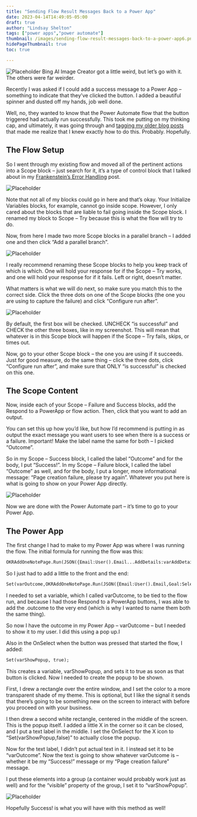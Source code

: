 ```yaml
---
title: "Sending Flow Result Messages Back to a Power App"
date: 2023-04-14T14:49:05-05:00
draft: true
author: "Lindsay Shelton"
tags: ["power apps","power automate"]
thumbnail: /images/sending-flow-result-messages-back-to-a-power-app6.png
hidePageThumbnail: true
toc: true

---
```


![Placeholder](/images/sending-flow-result-messages-back-to-a-power-app1.png)
Bing AI Image Creator got a little weird, but let’s go with it. The others were far weirder.

Recently I was asked if I could add a success message to a Power App – something to indicate that they’ve clicked the button. I added a beautiful spinner and dusted off my hands, job well done.

Well, no, they wanted to know that the Power Automate flow that the button triggered had actually run successfully. This took me putting on my thinking cap, and ultimately, it was going through and <a href="https://lindsaytshelton.com/2023/01/26/frankensteins-monster-error-handling-for-power-automate-cloud-flows/">tagging my older blog posts</a> that made me realize that I knew exactly how to do this. Probably. Hopefully.

## The Flow Setup
So I went through my existing flow and moved all of the pertinent actions into a Scope block – just search for it, it’s a type of control block that I talked about in my <a href="https://lindsaytshelton.com/2023/01/26/frankensteins-monster-error-handling-for-power-automate-cloud-flows/">Frankenstein’s Error Handling</a> post.

![Placeholder](/images/sending-flow-result-messages-back-to-a-power-app2.png)

Note that not all of my blocks could go in here and that’s okay. Your Initialize Variables blocks, for example, cannot go inside scope. However, I only cared about the blocks that are liable to fail going inside the Scope block. I renamed my block to Scope – Try because this is what the flow will try to do.

Now, from here I made two more Scope blocks in a parallel branch – I added one and then click “Add a parallel branch”.

![Placeholder](/images/sending-flow-result-messages-back-to-a-power-app3.png)

I really recommend renaming these Scope blocks to help you keep track of which is which. One will hold your response for if the Scope – Try works, and one will hold your response for if it fails. Left or right, doesn’t matter.

What matters is what we will do next, so make sure you match this to the correct side. Click the three dots on one of the Scope blocks (the one you are using to capture the failure) and click “Configure run after”.

![Placeholder](/images/sending-flow-result-messages-back-to-a-power-app4.png)

By default, the first box will be checked. UNCHECK “is successful” and CHECK the other three boxes, like in my screenshot. This will mean that whatever is in this Scope block will happen if the Scope – Try fails, skips, or times out.

Now, go to your other Scope block – the one you are using if it succeeds. Just for good measure, do the same thing – click the three dots, click “Configure run after”, and make sure that ONLY “is successful” is checked on this one.

## The Scope Content
Now, inside each of your Scope – Failure and Success blocks, add the Respond to a PowerApp or flow action. Then, click that you want to add an output.

You can set this up how you’d like, but how I’d recommend is putting in as output the exact message you want users to see when there is a success or a failure. Important! Make the label name the same for both – I picked “Outcome”.

So in my Scope – Success block, I called the label “Outcome” and for the body, I put “Success!”. In my Scope – Failure block, I called the label “Outcome” as well, and for the body, I put a longer, more informational message: “Page creation failure, please try again”. Whatever you put here is what is going to show on your Power App directly.

![Placeholder](/images/sending-flow-result-messages-back-to-a-power-app5.png)

Now we are done with the Power Automate part – it’s time to go to your Power App.

## The Power App
The first change I had to make to my Power App was where I was running the flow. The initial formula for running the flow was this:

```html
OKRAddOneNotePage.Run(JSON({Email:User().Email...AddDetails:varAddDetails},JSONFormat.Compact));
````

So I just had to add a little to the front and the end:

```html
Set(varOutcome,OKRAddOneNotePage.Run(JSON({Email:User().Email,Goal:SelectedGoal.Text,KR:Title4.Text,Manager:varManager,AddDetails:varAddDetails},JSONFormat.Compact)).outcome);
````

I needed to set a variable, which I called varOutcome, to be tied to the flow run, and because I had those Respond to a PowerApp buttons, I was able to add the .outcome to the very end (which is why I wanted to name them both the same thing).

So now I have the outcome in my Power App – varOutcome – but I needed to show it to my user. I did this using a pop up.I

Also in the OnSelect when the button was pressed that started the flow, I added:

```html
Set(varShowPopup, true);
````

This creates a variable, varShowPopup, and sets it to true as soon as that button is clicked. Now I needed to create the popup to be shown.

First, I drew a rectangle over the entire window, and I set the color to a more transparent shade of my theme. This is optional, but I like the signal it sends that there’s going to be something new on the screen to interact with before you proceed on with your business.

I then drew a second white rectangle, centered in the middle of the screen. This is the popup itself. I added a little X in the corner so it can be closed, and I put a text label in the middle. I set the OnSelect for the X icon to “Set(varShowPopup,false)” to actually close the popup.

Now for the text label, I didn’t put actual text in it. I instead set it to be “varOutcome”. Now the text is going to show whatever varOutcome is – whether it be my “Success!” message or my “Page creation failure” message.

I put these elements into a group (a container would probably work just as well) and for the “visible” property of the group, I set it to “varShowPopup”.

![Placeholder](/images/sending-flow-result-messages-back-to-a-power-app6.png)

Hopefully Success! is what you will have with this method as well!
